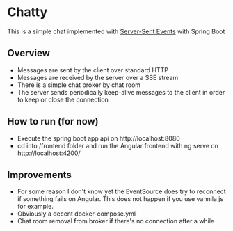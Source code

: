 # Chatty

This is a simple chat implemented with [Server-Sent Events](https://www.baeldung.com/spring-server-sent-events) with Spring Boot

## Overview
- Messages are sent by the client over standard HTTP
- Messages are received by the server over a SSE stream
- There is a simple chat broker by chat room
- The server sends periodically keep-alive messages to the client in order to keep or close the connection


## How to run (for now)

- Execute the spring boot app api on http://localhost:8080 
- cd into /frontend folder and run the Angular frontend with ng serve on http://localhost:4200/

## Improvements

- For some reason I don't know yet the EventSource does try to reconnect if something fails on Angular. This does not happen if you use vannila js for example.
- Obviously a decent docker-compose.yml
- Chat room removal from broker if there's no connection after a while
